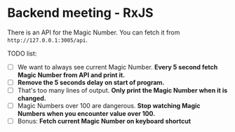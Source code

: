 # Backend meeting - RxJS

There is an API for the Magic Number. You can fetch it from `http://127.0.0.1:3005/api`.

TODO list:
- [ ] We want to always see current Magic Number. **Every 5 second fetch Magic Number from API and print it.**
- [ ] **Remove the 5 seconds delay on start of program.**
- [ ] That's too many lines of output. **Only print the Magic Number when it is changed.**
- [ ] Magic Numbers over 100 are dangerous. **Stop watching Magic Numbers when you encounter value over 100.**
- [ ] Bonus: **Fetch current Magic Number on keyboard shortcut**